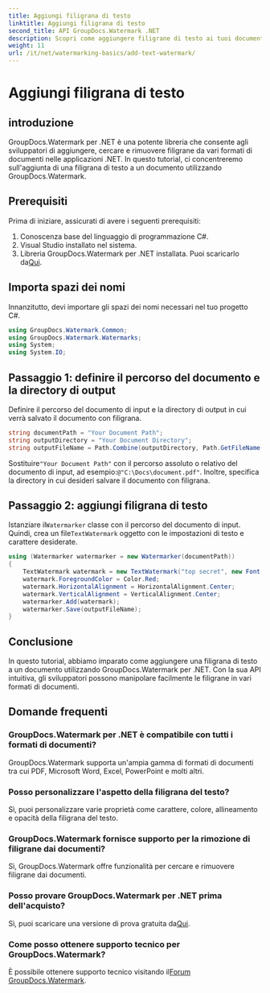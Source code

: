 ```yaml
---
title: Aggiungi filigrana di testo
linktitle: Aggiungi filigrana di testo
second_title: API GroupDocs.Watermark .NET
description: Scopri come aggiungere filigrane di testo ai tuoi documenti utilizzando Groupdocs per .NET con questa guida passo passo.
weight: 11
url: /it/net/watermarking-basics/add-text-watermark/
---
```


# Aggiungi filigrana di testo

## introduzione
GroupDocs.Watermark per .NET è una potente libreria che consente agli sviluppatori di aggiungere, cercare e rimuovere filigrane da vari formati di documenti nelle applicazioni .NET. In questo tutorial, ci concentreremo sull'aggiunta di una filigrana di testo a un documento utilizzando GroupDocs.Watermark.
## Prerequisiti
Prima di iniziare, assicurati di avere i seguenti prerequisiti:
1. Conoscenza base del linguaggio di programmazione C#.
2. Visual Studio installato nel sistema.
3.  Libreria GroupDocs.Watermark per .NET installata. Puoi scaricarlo da[Qui](https://releases.groupdocs.com/Watermark/net/).

## Importa spazi dei nomi
Innanzitutto, devi importare gli spazi dei nomi necessari nel tuo progetto C#.
```csharp
using GroupDocs.Watermark.Common;
using GroupDocs.Watermark.Watermarks;
using System;
using System.IO;
```
## Passaggio 1: definire il percorso del documento e la directory di output
Definire il percorso del documento di input e la directory di output in cui verrà salvato il documento con filigrana.
```csharp
string documentPath = "Your Document Path";
string outputDirectory = "Your Document Directory";
string outputFileName = Path.Combine(outputDirectory, Path.GetFileName(documentPath));
```
 Sostituire`"Your Document Path"` con il percorso assoluto o relativo del documento di input, ad esempio:`@"C:\Docs\document.pdf"`. Inoltre, specifica la directory in cui desideri salvare il documento con filigrana.
## Passaggio 2: aggiungi filigrana di testo
 Istanziare il`Watermarker` classe con il percorso del documento di input. Quindi, crea un file`TextWatermark` oggetto con le impostazioni di testo e carattere desiderate.
```csharp
using (Watermarker watermarker = new Watermarker(documentPath))
{
    TextWatermark watermark = new TextWatermark("top secret", new Font("Arial", 36));
    watermark.ForegroundColor = Color.Red;
    watermark.HorizontalAlignment = HorizontalAlignment.Center;
    watermark.VerticalAlignment = VerticalAlignment.Center;
    watermarker.Add(watermark);
    watermarker.Save(outputFileName);
}
```

## Conclusione
In questo tutorial, abbiamo imparato come aggiungere una filigrana di testo a un documento utilizzando GroupDocs.Watermark per .NET. Con la sua API intuitiva, gli sviluppatori possono manipolare facilmente le filigrane in vari formati di documenti.
## Domande frequenti
### GroupDocs.Watermark per .NET è compatibile con tutti i formati di documenti?
GroupDocs.Watermark supporta un'ampia gamma di formati di documenti tra cui PDF, Microsoft Word, Excel, PowerPoint e molti altri.
### Posso personalizzare l'aspetto della filigrana del testo?
Sì, puoi personalizzare varie proprietà come carattere, colore, allineamento e opacità della filigrana del testo.
### GroupDocs.Watermark fornisce supporto per la rimozione di filigrane dai documenti?
Sì, GroupDocs.Watermark offre funzionalità per cercare e rimuovere filigrane dai documenti.
### Posso provare GroupDocs.Watermark per .NET prima dell'acquisto?
 Sì, puoi scaricare una versione di prova gratuita da[Qui](https://releases.groupdocs.com/).
### Come posso ottenere supporto tecnico per GroupDocs.Watermark?
 È possibile ottenere supporto tecnico visitando il[Forum GroupDocs.Watermark](https://forum.groupdocs.com/c/watermark/19).